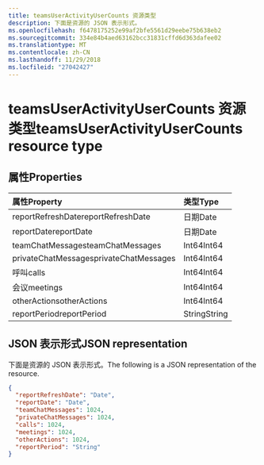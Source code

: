 ```yaml
---
title: teamsUserActivityUserCounts 资源类型
description: 下面是资源的 JSON 表示形式。
ms.openlocfilehash: f6478175252e99af2bfe5561d29eebe75b638eb2
ms.sourcegitcommit: 334e84b4aed63162bcc31831cffd6d363dafee02
ms.translationtype: MT
ms.contentlocale: zh-CN
ms.lasthandoff: 11/29/2018
ms.locfileid: "27042427"
---
```

# <a name="teamsuseractivityusercounts-resource-type"></a><span data-ttu-id="8d6d5-103">teamsUserActivityUserCounts 资源类型</span><span class="sxs-lookup"><span data-stu-id="8d6d5-103">teamsUserActivityUserCounts resource type</span></span>

## <a name="properties"></a><span data-ttu-id="8d6d5-104">属性</span><span class="sxs-lookup"><span data-stu-id="8d6d5-104">Properties</span></span>

| <span data-ttu-id="8d6d5-105">属性</span><span class="sxs-lookup"><span data-stu-id="8d6d5-105">Property</span></span>            | <span data-ttu-id="8d6d5-106">类型</span><span class="sxs-lookup"><span data-stu-id="8d6d5-106">Type</span></span>   |
| :------------------ | :----- |
| <span data-ttu-id="8d6d5-107">reportRefreshDate</span><span class="sxs-lookup"><span data-stu-id="8d6d5-107">reportRefreshDate</span></span>   | <span data-ttu-id="8d6d5-108">日期</span><span class="sxs-lookup"><span data-stu-id="8d6d5-108">Date</span></span>   |
| <span data-ttu-id="8d6d5-109">reportDate</span><span class="sxs-lookup"><span data-stu-id="8d6d5-109">reportDate</span></span>          | <span data-ttu-id="8d6d5-110">日期</span><span class="sxs-lookup"><span data-stu-id="8d6d5-110">Date</span></span>   |
| <span data-ttu-id="8d6d5-111">teamChatMessages</span><span class="sxs-lookup"><span data-stu-id="8d6d5-111">teamChatMessages</span></span>    | <span data-ttu-id="8d6d5-112">Int64</span><span class="sxs-lookup"><span data-stu-id="8d6d5-112">Int64</span></span>  |
| <span data-ttu-id="8d6d5-113">privateChatMessages</span><span class="sxs-lookup"><span data-stu-id="8d6d5-113">privateChatMessages</span></span> | <span data-ttu-id="8d6d5-114">Int64</span><span class="sxs-lookup"><span data-stu-id="8d6d5-114">Int64</span></span>  |
| <span data-ttu-id="8d6d5-115">呼叫</span><span class="sxs-lookup"><span data-stu-id="8d6d5-115">calls</span></span>               | <span data-ttu-id="8d6d5-116">Int64</span><span class="sxs-lookup"><span data-stu-id="8d6d5-116">Int64</span></span>  |
| <span data-ttu-id="8d6d5-117">会议</span><span class="sxs-lookup"><span data-stu-id="8d6d5-117">meetings</span></span>            | <span data-ttu-id="8d6d5-118">Int64</span><span class="sxs-lookup"><span data-stu-id="8d6d5-118">Int64</span></span>  |
| <span data-ttu-id="8d6d5-119">otherActions</span><span class="sxs-lookup"><span data-stu-id="8d6d5-119">otherActions</span></span>        | <span data-ttu-id="8d6d5-120">Int64</span><span class="sxs-lookup"><span data-stu-id="8d6d5-120">Int64</span></span>  |
| <span data-ttu-id="8d6d5-121">reportPeriod</span><span class="sxs-lookup"><span data-stu-id="8d6d5-121">reportPeriod</span></span>        | <span data-ttu-id="8d6d5-122">String</span><span class="sxs-lookup"><span data-stu-id="8d6d5-122">String</span></span> |

## <a name="json-representation"></a><span data-ttu-id="8d6d5-123">JSON 表示形式</span><span class="sxs-lookup"><span data-stu-id="8d6d5-123">JSON representation</span></span>

<span data-ttu-id="8d6d5-124">下面是资源的 JSON 表示形式。</span><span class="sxs-lookup"><span data-stu-id="8d6d5-124">The following is a JSON representation of the resource.</span></span>

<!-- {
  "blockType": "resource",
  "@odata.type": "microsoft.graph.teamsUserActivityUserCounts"
} -->

```json
{
  "reportRefreshDate": "Date", 
  "reportDate": "Date", 
  "teamChatMessages": 1024, 
  "privateChatMessages": 1024, 
  "calls": 1024, 
  "meetings": 1024, 
  "otherActions": 1024, 
  "reportPeriod": "String"
}
```
